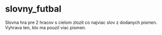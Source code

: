 # slovny_futbal
Slovna hra pre 2 hracov s cielom zlozit co najviac slov z dodanych pismen. Vyhrava ten, kto ma pouzil viac pismen.
